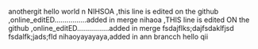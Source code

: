 anothergit
hello world
n NIHSOA ,this line is edited on the github ,online_editED................added in merge
nihaoa ,THIS line is edited ON the github ,online_editED................added in merge
fsdajflks;dajfsdaklfjsd
fsdalfk;jads;fld
nihaoyayayaya,added in ann brancch
hello qii
